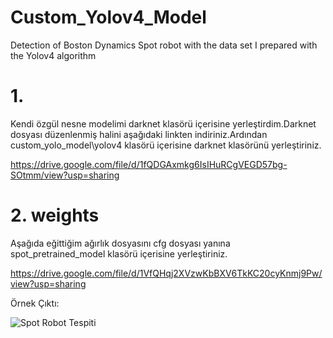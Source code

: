 # Custom_Yolov4_Model
Detection of Boston Dynamics Spot robot with the data set I prepared with the Yolov4 algorithm

# 1.

Kendi özgül nesne modelimi darknet klasörü içerisine yerleştirdim.Darknet dosyası düzenlenmiş halini aşağıdaki linkten indiriniz.Ardından custom_yolo_model\yolov4 klasörü içerisine darknet klasörünü yerleştiriniz.

https://drive.google.com/file/d/1fQDGAxmkg6IsIHuRCgVEGD57bg-SOtmm/view?usp=sharing

# 2. weights

Aşağıda eğittiğim ağırlık dosyasını cfg dosyası yanına spot_pretrained_model klasörü içerisine yerleştiriniz.

https://drive.google.com/file/d/1VfQHqj2XVzwKbBXV6TkKC20cyKnmj9Pw/view?usp=sharing

Örnek Çıktı: 

![Spot Robot Tespiti](https://user-images.githubusercontent.com/61952281/128632551-b5408f38-350c-4117-9764-d153cc65e39b.png)
